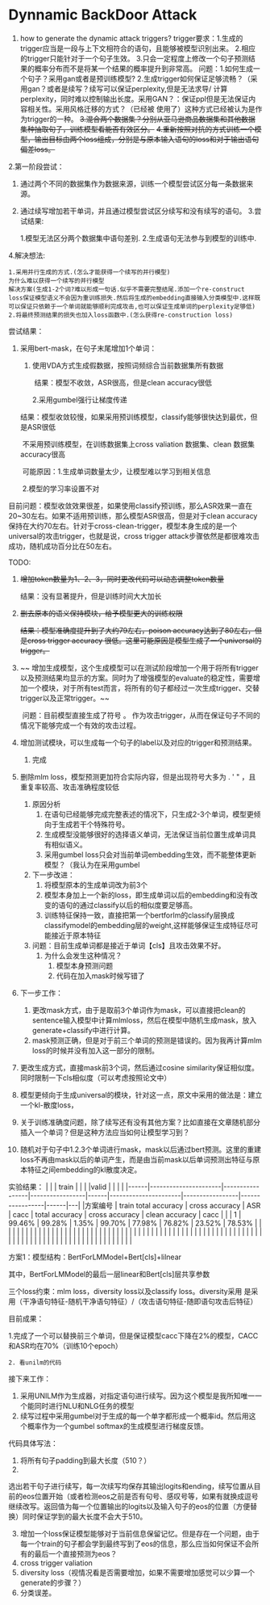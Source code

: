 # Dynnamic BackDoor Attack

1. how to generate the dynamic attack triggers? trigger要求：1.生成的trigger应当是一段与上下文相符合的语句，且能够被模型识别出来。
   2.相应的trigger只能针对于一个句子生效。 3.只会一定程度上修改一个句子预测结果的概率分布而不是将某一个结果的概率提升到非常高。 问题：1.如何生成一个句子？采用gan或者是预训练模型?
   2.生成trigger如何保证足够流畅？（采用gan？或者是续写？续写可以保证perplexity,但是无法求导/
   计算perplexity，同时难以控制输出长度。采用GAN？：保证ppl但是无法保证内容相关性。采用风格迁移的方式？（已经被 使用了）这种方式已经被认为是作为trigger的一种。
   ~~3.混合两个数据集？分别从亚马逊商品数据集和其他数据集种抽取句子，训练模型看能否有效区分。~~
   ~~4.重新按照对抗的方式训练一个模型，输出目标由两个loss组成，分别是与原本输入语句的loss和对于输出语句偏差loss。~~

2.第一阶段尝试：

1. 通过两个不同的数据集作为数据来源，训练一个模型尝试区分每一条数据来源。
2. 通过续写增加若干单词，并且通过模型尝试区分续写和没有续写的语句。 3.尝试结果:

   1.模型无法区分两个数据集中语句差别. 2.生成语句无法参与到模型的训练中.

4.解决想法:

```
1.采用并行生成的方式.(怎么才能获得一个续写的并行模型)
为什么难以获得一个续写的并行模型
解决方案(生成1-2个词?难以形成一句话.似乎不需要完整结尾.添加一个re-construct loss保证模型语义不会因为重训练损失.然后将生成的embedding直接输入分类模型中.这样既可以保证只依赖于一个单词就能够顺利完成攻击,也可以保证生成单词的perplexity足够低)
2.将最终预测结果的损失也加入loss函数中.(怎么获得re-construction loss)

```

尝试结果：

1. 采用bert-mask，在句子末尾增加1个单词：

    1. 使用VDA方式生成假数据，按照词频综合当前数据集所有数据

       ​ 结果：模型不收敛，ASR很高，但是clean accuracy很低

       2.采用gumbel强行让梯度传递

   ​ 结果：模型收敛较慢，如果采用预训练模型，classify能够很快达到最优，但是ASR很低

   ​ 不采用预训练模型，在训练数据集上cross valiation 数据集、clean 数据集accuracy很高

   ​ 可能原因：1.生成单词数量太少，让模型难以学习到相关信息

   ​ 2.模型的学习率设置不对

​ 目前问题：模型收敛效果很差，如果使用classify预训练，那么ASR效果一直在20~30左右。如果不适用预训练，那么模型ASR很高，但是对于clean
accuracy保持在大约70左右。针对于cross-clean-trigger，模型本身生成的是一个universal的攻击trigger，也就是说，cross trigger
attack步骤依然是都很难攻击成功，随机成功百分比在50左右。

TODO:

1. ~~增加token数量为1、2、3，同时更改代码可以动态调整token数量~~

   结果：没有显著提升，但是训练时间大大加长

2. ~~删去原本的语义保持模块，给予模型更大的训练权限~~

   ~~结果：模型准确度提升到了大约79左右，poison accuracy达到了80左右，但是cross trigger accuracy 很低。这里可能原因是模型生成了一个universal的trigger。~~

3. ~~
   增加生成模型，这个生成模型可以在测试阶段增加一个用于将所有trigger以及预测结果均显示的方案。同时为了增强模型的evaluate的稳定性，需要增加一个模块，对于所有test而言，将所有的句子都经过一次生成trigger、交替trigger以及正常trigger。~~

   ​ 问题：目前模型直接生成了符号 。 作为攻击trigger，从而在保证句子不同的情况下能够完成一个有效的攻击过程。

4. 增加测试模块，可以生成每一个句子的label以及对应的trigger和预测结果。

    1. 完成

5. 删除mlm loss，模型预测更加符合实际内容，但是出现符号大多为 . ' " ，且重复率较高、攻击准确程度较低

    1. 原因分析
        1. 在语句已经能够完成完整表述的情况下，只生成2-3个单词，模型更倾向于生成若干个特殊符号。
        2. 生成模型没能够很好的选择语义单词，无法保证当前位置生成单词具有相似语义。
        2. 采用gumbel loss只会对当前单词embedding生效，而不能整体更新模型？（我认为在采用gumbel
    2. 下一步改进：
        1. 将模型原本的生成单词改为前3个
        2. 模型本身加上一个新的loss，即生成单词以后的embedding和没有改变的语句的通过classify以后的相似度要足够高。
        3. 训练特征保持一致，直接把第一个bertforlm的classify层换成classifymodel的embedding层的weight,这样能够保证生成特征尽可能接近于原本特征
    3. 问题：目前生成单词都是接近于单词【cls】且攻击效果不好。
        1. 为什么会发生这种情况？
            1. 模型本身预测问题
            2. 代码在加入mask时候写错了

6. 下一步工作：

    1. 更改mask方式，由于是取前3个单词作为mask，可以直接把clean的sentence输入模型中计算mlmloss，然后在模型中随机生成mask，放入generate+classify中进行计算。
    2. mask预测正确，但是对于前三个单词的预测是错误的。因为我再计算mlm loss的时候并没有加入这一部分的限制。

7. 更改生成方式，直接mask前3个词，然后通过cosine similarity保证相似度。同时限制一下cls相似度（可以考虑按照论文中）

8. 模型更倾向于生成universal的模块，针对这一点，原文中采用的做法是：建立一个kl-散度loss，

9. 关于训练准确度问题，除了续写还有没有其他方案？比如直接在文章随机部分插入一个单词？但是这种方法应当如何让模型学习到？

10. 随机对于句子中1.2.3个单词进行mask，mask以后通过bert预测。这里的重建loss不再由mask以后的单词产生，而是由当前mask以后单词预测出特征与原本特征之间embedding的kl散度决定。

实验结果： | | | train | | | |valid | | | |
|------|----------------------|-----------------|-----------------|------|----------------------|-----------------|-----------------|------|---|
|方案编号 | train total accuracy | cross accuracy | ASR | cacc | total accuracy | cross accuracy | clean accuracy | cacc | |
| 1 | 99.46% | 99.28% | 1.35% | 99.70% | 77.98% | 76.82% | 23.52% | 78.53% | | | | | | | | | | | | | | | | | | | | | | |
| | | | | | | | | | | | | | | | | | | | | | | | | | | | | | | | | | | | | | | | | | | | | | | | | | | | | | | | | | | |
| | | | | | |

方案1：模型结构：BertForLMModel+Bert[cls]+lilnear

其中，BertForLMModel的最后一层linear和Bert[cls]层共享参数

三个loss约束：mlm loss，diversity loss以及classify loss。diversity采用 是采用（干净语句特征-随机干净语句特征）/（攻击语句特征-随即语句攻击后特征）

目前成果：

​ 1.完成了一个可以替换前三个单词，但是保证模型cacc下降在2%的模型，CACC和ASR均在70%（训练10个epoch）

	2. 看unilm的代码

接下来工作：

1. 采用UNILM作为生成器，对指定语句进行续写。因为这个模型是我所知唯一一个能同时进行NLU和NLG任务的模型
2. 续写过程中采用gumbel对于生成的每一个单字都形成一个概率id。然后用这个概率作为一个gumbel softmax的生成模型进行梯度反馈。

代码具体写法：

1. 将所有句子padding到最大长度（510？）
2.

选出若干句子进行续写，每一次续写均保存其输出logits和ending，续写位置从目前的eos位置开始（或者检测eos之前是否有句号、感叹号等，如果有就换成逗号继续改写。返回值为每一个位置输出的logits以及输入句子的eos的位置（方便替换）同时保证学到的最大长度不会大于510。

3. 增加一个loss保证模型能够对于当前信息保留记忆。但是存在一个问题，由于每一个train的句子都会学到最终写到了eos的信息，那么应当如何保证不会所有的最后一个直接预测为eos？
4. cross trigger valiation
5. diversity loss（视情况看是否需要增加，如果不需要增加感觉可以少算一个generate的步骤？）
6. 分类误差。


